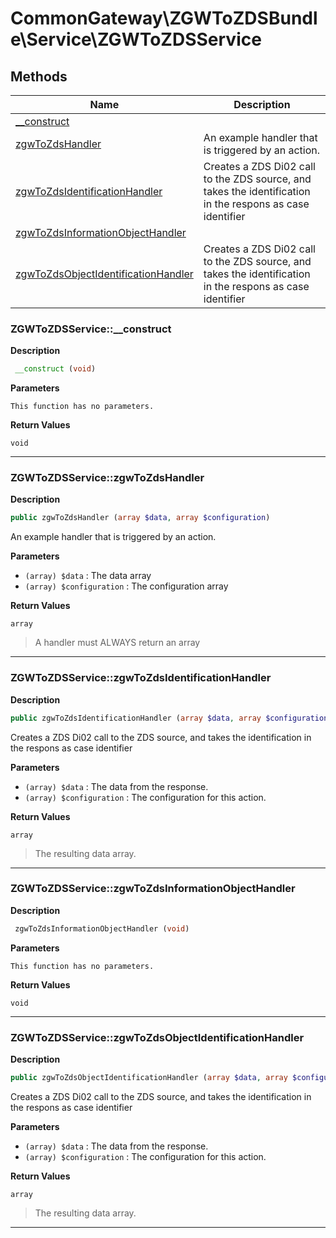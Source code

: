 # CommonGateway\ZGWToZDSBundle\Service\ZGWToZDSService

## Methods

| Name | Description |
|------|-------------|
|[\_\_construct](#zgwtozdsservice__construct)||
|[zgwToZdsHandler](#zgwtozdsservicezgwtozdshandler)|An example handler that is triggered by an action.|
|[zgwToZdsIdentificationHandler](#zgwtozdsservicezgwtozdsidentificationhandler)|Creates a ZDS Di02 call to the ZDS source, and takes the identification in the respons as case identifier|
|[zgwToZdsInformationObjectHandler](#zgwtozdsservicezgwtozdsinformationobjecthandler)||
|[zgwToZdsObjectIdentificationHandler](#zgwtozdsservicezgwtozdsobjectidentificationhandler)|Creates a ZDS Di02 call to the ZDS source, and takes the identification in the respons as case identifier|

### ZGWToZDSService::\_\_construct

**Description**

```php
 __construct (void)
```

**Parameters**

`This function has no parameters.`

**Return Values**

`void`

<hr />

### ZGWToZDSService::zgwToZdsHandler

**Description**

```php
public zgwToZdsHandler (array $data, array $configuration)
```

An example handler that is triggered by an action.

**Parameters**

*   `(array) $data`
    : The data array
*   `(array) $configuration`
    : The configuration array

**Return Values**

`array`

> A handler must ALWAYS return an array

<hr />

### ZGWToZDSService::zgwToZdsIdentificationHandler

**Description**

```php
public zgwToZdsIdentificationHandler (array $data, array $configuration)
```

Creates a ZDS Di02 call to the ZDS source, and takes the identification in the respons as case identifier

**Parameters**

*   `(array) $data`
    : The data from the response.
*   `(array) $configuration`
    : The configuration for this action.

**Return Values**

`array`

> The resulting data array.

<hr />

### ZGWToZDSService::zgwToZdsInformationObjectHandler

**Description**

```php
 zgwToZdsInformationObjectHandler (void)
```

**Parameters**

`This function has no parameters.`

**Return Values**

`void`

<hr />

### ZGWToZDSService::zgwToZdsObjectIdentificationHandler

**Description**

```php
public zgwToZdsObjectIdentificationHandler (array $data, array $configuration)
```

Creates a ZDS Di02 call to the ZDS source, and takes the identification in the respons as case identifier

**Parameters**

*   `(array) $data`
    : The data from the response.
*   `(array) $configuration`
    : The configuration for this action.

**Return Values**

`array`

> The resulting data array.

<hr />
